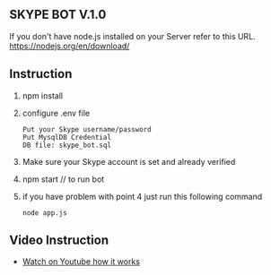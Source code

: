 SKYPE BOT V.1.0
--------

If you don't have node.js installed on your Server refer to this URL.
https://nodejs.org/en/download/

Instruction
--------

1. npm install
2. configure .env file

    ````
    Put your Skype username/password
    Put MysqlDB Credential
    DB file: skype_bot.sql 
    ````

3. Make sure your Skype account is set and already verified
4. npm start  // to run bot
5. if you have problem with point 4 just run this following command
    ````
    node app.js
    ````

Video Instruction
--------
 * <a href="https://youtu.be/3pZcGVZ0AkA">Watch on Youtube how it works</a>